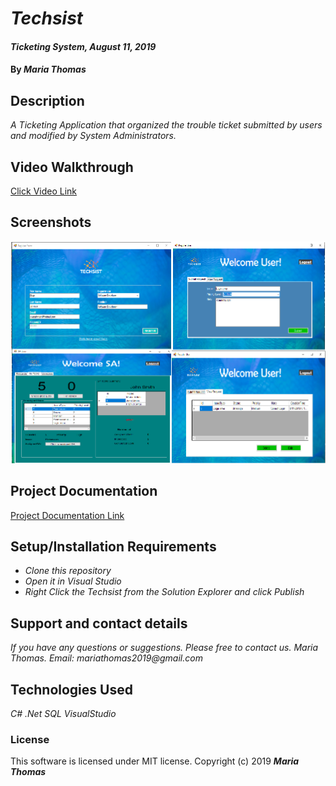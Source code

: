 # _Techsist_
#### _Ticketing System, August 11, 2019_
#### By _**Maria Thomas**_
## Description
_A Ticketing Application that organized the trouble ticket submitted
by users and modified by System Administrators._
## Video Walkthrough
[Click Video Link](https://drive.google.com/open?id=1_Sa8KcTUFqJ_QPQdmO_VlLW-Xx8v2Ghy)
## Screenshots
![image1](https://github.com/mlrthomas/Techsist/blob/master/screen1.png)
## Project Documentation
[Project Documentation Link](https://github.com/mlrthomas/Techsist/blob/master/ProjectDocumentation.pdf)
## Setup/Installation Requirements
* _Clone this repository_
* _Open it in Visual Studio_
* _Right Click the Techsist from the Solution Explorer and click
Publish_
## Support and contact details
_If you have any questions or suggestions. Please free to contact us._
_Maria Thomas. Email: mariathomas2019@gmail.com_
## Technologies Used
_C#_
_.Net_
_SQL_
_VisualStudio_
### License
This software is licensed under MIT license.
Copyright (c) 2019 **_Maria Thomas_**
